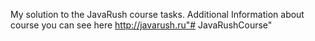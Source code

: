 My solution to the JavaRush course tasks. Additional Information about course you can see here http://javarush.ru"# JavaRushCourse" 
